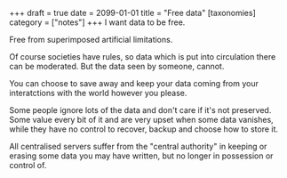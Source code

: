 +++
draft = true
date = 2099-01-01
title = "Free data"
[taxonomies]
category = ["notes"]
+++
I want data to be free.

Free from superimposed artificial limitations.

Of course societies have rules, so data which is put into circulation there can be moderated.
But the data seen by someone, cannot.

You can choose to save away and keep your data coming from your interatctions with the world
however you please.

Some people ignore lots of the data and don't care if it's not preserved. Some value every bit of
it and are very upset when some data vanishes, while they have no control to recover, backup and
choose how to store it.

All centralised servers suffer from the "central authority" in keeping or erasing some data you
may have written, but no longer in possession or control of.
